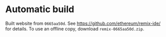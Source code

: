# Automatic build
Built website from `0665aa50d`. See https://github.com/ethereum/remix-ide/ for details.
To use an offline copy, download `remix-0665aa50d.zip`.
